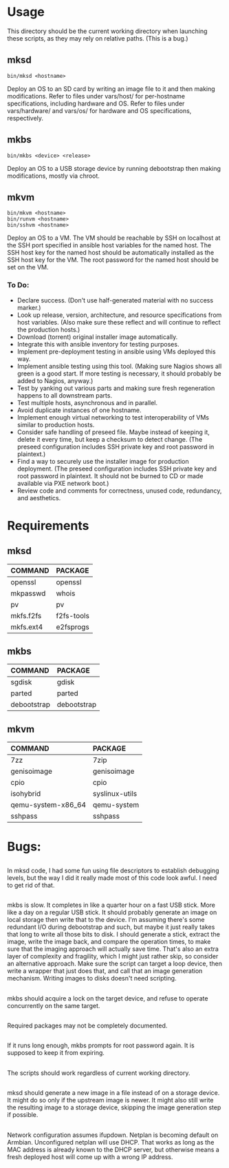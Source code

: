 # Usage

This directory should be the current working directory when launching these scripts, as they may rely on relative paths.  (This is a bug.)


## mksd

    bin/mksd <hostname>

Deploy an OS to an SD card by writing an image file to it and then making modifications.  Refer to files under vars/host/ for per-hostname specifications, including hardware and OS.  Refer to files under vars/hardware/ and vars/os/ for hardware and OS specifications, respectively.


## mkbs

    bin/mkbs <device> <release>

Deploy an OS to a USB storage device by running debootstrap then making modifications, mostly via chroot.


## mkvm

    bin/mkvm <hostname>
    bin/runvm <hostname>
    bin/sshvm <hostname>

Deploy an OS to a VM.  The VM should be reachable by SSH on localhost at the SSH port specified in ansible host variables for the named host.  The SSH host key for the named host should be automatically installed as the SSH host key for the VM.  The root password for the named host should be set on the VM.

### To Do:

* Declare success.  (Don't use half-generated material with no success marker.)
* Look up release, version, architecture, and resource specifications from host variables.  (Also make sure these reflect and will continue to reflect the production hosts.)
* Download (torrent) original installer image automatically.
* Integrate this with ansible inventory for testing purposes.
* Implement pre-deployment testing in ansible using VMs deployed this way.
* Implement ansible testing using this tool.  (Making sure Nagios shows all green is a good start.  If more testing is necessary, it should probably be added to Nagios, anyway.)
* Test by yanking out various parts and making sure fresh regeneration happens to all downstream parts.
* Test multiple hosts, asynchronous and in parallel.
* Avoid duplicate instances of one hostname.
* Implement enough virtual networking to test interoperability of VMs similar to production hosts.
* Consider safe handling of preseed file.  Maybe instead of keeping it, delete it every time, but keep a checksum to detect change.  (The preseed configuration includes SSH private key and root password in plaintext.)
* Find a way to securely use the installer image for production deployment.  (The preseed configuration includes SSH private key and root password in plaintext.  It should not be burned to CD or made available via PXE network boot.)
* Review code and comments for correctness, unused code, redundancy, and aesthetics.

# Requirements


## mksd

| COMMAND             | PACKAGE         |
| :------             | :------         |
| openssl             | openssl         |
| mkpasswd            | whois           |
| pv                  | pv              |
| mkfs.f2fs           | f2fs-tools      |
| mkfs.ext4           | e2fsprogs       |


## mkbs
| COMMAND             | PACKAGE         |
| :------             | :------         |
| sgdisk              | gdisk           |
| parted              | parted          |
| debootstrap         | debootstrap     |


## mkvm

| COMMAND             | PACKAGE         |
| :------             | :------         |
|7zz                  | 7zip            |
|genisoimage          | genisoimage     |
|cpio                 | cpio            |
|isohybrid            | syslinux-utils  |
|qemu-system-x86\_64  | qemu-system     |
|sshpass              | sshpass         |


# Bugs:

##

In mksd code, I had some fun using file descriptors to establish debugging
levels, but the way I did it really made most of this code look awful.  I need
to get rid of that.

##

mkbs is slow.  It completes in like a quarter hour on a fast USB stick.  More
like a day on a regular USB stick.  It should probably generate an image on
local storage then write that to the device.  I'm assuming there's some
redundant I/O during debootstrap and such, but maybe it just really takes that
long to write all those bits to disk.  I should generate a stick, extract the
image, write the image back, and compare the operation times, to make sure that
the imaging approach will actually save time.  That's also an extra layer of
complexity and fragility, which I might just rather skip, so consider an
alternative approach.  Make sure the script can target a loop device, then
write a wrapper that just does that, and call that an image generation
mechanism.  Writing images to disks doesn't need scripting.

##

mkbs should acquire a lock on the target device, and refuse to operate
concurrently on the same target.

##

Required packages may not be completely documented.

##

If it runs long enough, mkbs prompts for root password again.  It is supposed
to keep it from expiring.

##

The scripts should work regardless of current working directory.

## 

mksd should generate a new image in a file instead of on a storage device.  It
might do so only if the upstream image is newer.  It might also still write the
resulting image to a storage device, skipping the image generation step if
possible.

##

Network configuration assumes ifupdown.  Netplan is becoming default on
Armbian.  Unconfigured netplan will use DHCP.  That works as long as the MAC
address is already known to the DHCP server, but otherwise means a fresh
deployed host will come up with a wrong IP address.
